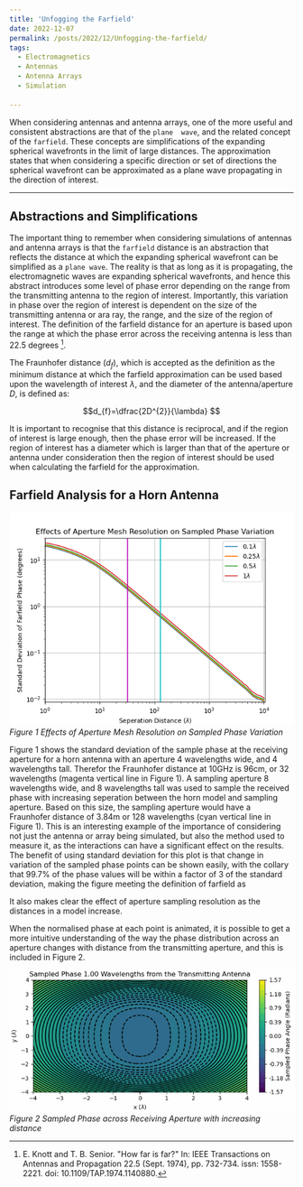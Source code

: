 ```yaml
---
title: 'Unfogging the Farfield'
date: 2022-12-07
permalink: /posts/2022/12/Unfogging-the-farfield/
tags:
  - Electromagnetics
  - Antennas
  - Antenna Arrays
  - Simulation
  
---
```


When considering antennas and antenna arrays, one of the more useful and consistent abstractions are that of the `plane 
wave`, and the related concept of the `farfield`. These concepts are simplifications of the expanding spherical 
wavefronts in the limit of large distances. The approximation states that when considering a specific direction or set 
of directions the spherical wavefront can be approximated as a plane wave propagating in the direction of interest.

---

Abstractions and Simplifications
--------------------------------

The important thing to remember when considering simulations of antennas and antenna arrays is that the `farfield` 
distance is an abstraction that reflects the distance at which the expanding spherical wavefront can be simplified as a 
`plane wave`. The reality is that as long as it is propagating, the electromagnetic waves are expanding spherical 
wavefronts, and hence this abstract introduces some level of phase error depending on the range from the transmitting 
antenna to the region of interest. Importantly, this variation in phase over the region of interest is dependent on the size of the transmitting antenna or ara
ray, the range, and the size of the region of interest. The definition of the farfield distance for an aperture is based
upon the range at which the phase error across the receiving antenna is less than 22.5 degrees [^fn1].

The Fraunhofer distance ($d_{f}$), which is accepted as the definition as the minimum distance at which the farfield approximation 
can be used based upon the wavelength of interest $\lambda$, and the diameter of the antenna/aperture $D$, is defined as: 

$$d_{f}=\dfrac{2D^{2}}{\lambda} $$

It is important to recognise that this distance is reciprocal, and if the region of interest is large enough, then the 
phase error will be increased. If the region of interest has a diameter which is larger than that of the aperture or 
antenna under consideration then the region of interest should be used when calculating the farfield for the approximation.

Farfield Analysis for a Horn Antenna
-------------------------------------

![PhaseVariationwithSeperation](/images/aperturemeshresolutionfarfieldphase.png "Phase Variation with Aperture Mesh Resolution and Seperation for Horn Antenna")
*Figure 1 Effects of Aperture Mesh Resolution on Sampled Phase Variation*

Figure 1 shows the standard deviation of the sample phase at the receiving aperture for a horn antenna with an aperture 4 wavelengths wide, and 4 wavelengths tall. Therefor the Fraunhofer distance at 10GHz is 96cm, or 32 wavelengths (magenta vertical line in Figure 1). A sampling aperture 8 wavelengths wide, and 8 wavelengths tall was used to sample the received phase with increasing seperation between the horn model and sampling aperture. Based on this size, the sampling aperture would have a Fraunhofer distance of 3.84m or 128 wavelengths (cyan vertical line in Figure 1). This is an interesting example of the importance of considering not just the antenna or array being simulated, but also the method used to measure it, as the interactions can have a significant effect on the results. The benefit of using standard deviation for this plot is that change in variation of the sampled phase points can be shown easily, with the collary that 99.7% of the phase values will be within a factor of 3 of the standard deviation, making the figure meeting the definition of farfield as 

It also makes clear the effect of aperture sampling resolution as the distances in a model increase.

When the normalised phase at each point is animated, it is possible to get a more intuitive understanding of the way the phase distribution across an aperture changes with distance from the transmitting aperture, and this is included in Figure 2.

![PhaseSamplingwithSeperation](/images/farfieldanimation.gif "Phase Variation with Distance across the receiving aperture")
*Figure 2 Sampled Phase across Receiving Aperture with increasing distance*

[^fn1]: E. Knott and T. B. Senior. "How far is far?" In: IEEE Transactions on Antennas and Propagation 22.5 (Sept. 1974),
pp. 732-734. issn: 1558-2221. doi: 10.1109/TAP.1974.1140880.


<script src="https://utteranc.es/client.js"
        repo="LyceanEM/LyceanEM.github.io"
        issue-term="Unfogging-the-Farfield"
        theme="github-light"
        crossorigin="anonymous"
        async>
</script>
